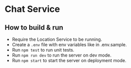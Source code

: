
# Chat Service


## How to build & run
- Require the Location Service to be running.
- Create a `.env` file with env variables like in .env.sample.
- Run `npm test` to run unit tests.
- Run `npm run dev` to run the server on dev mode.
- Run `npm start` to start the server on deployment mode.

